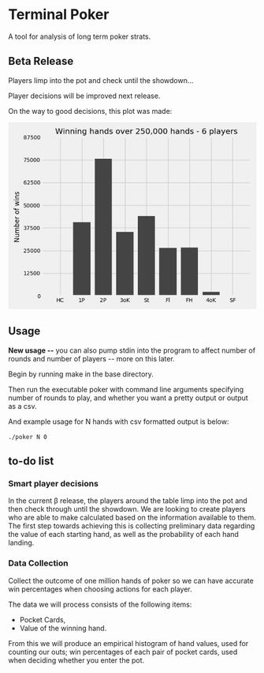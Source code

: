 
Terminal Poker
==============

A tool for analysis of long term poker strats.

## Beta Release

Players limp into the pot and check until the showdown...

Player decisions will be improved next release.

On the way to good decisions, this plot was made:

![250,000 winning Hands](./data/figs/250_hands_6_players.png)

## Usage

**New usage --** you can also pump stdin into the program to affect number of rounds and number of players -- more on this later.

Begin by running make in the base directory.

Then run the executable poker with command line arguments specifying number of rounds to play, and whether you want a pretty output or output as a csv.

And example usage for N hands with csv formatted output is below:

    ./poker N 0


## to-do list

### Smart player decisions

In the current &beta; release, the players around the table limp into the pot and then check through until the showdown. We are looking
to create players who are able to make calculated based on the information available to them. The first step towards achieving this is 
collecting preliminary data regarding the value of each starting hand, as well as the probability of each hand landing.

### Data Collection

Collect the outcome of one million hands of poker so we can have accurate win percentages when choosing actions for each player.

The data we will process consists of the following items:

+ Pocket Cards,
+ Value of the winning hand.

From this we will produce an empirical histogram of hand values, used for counting our outs; win percentages of each pair of pocket cards, used when deciding whether you enter the pot.

